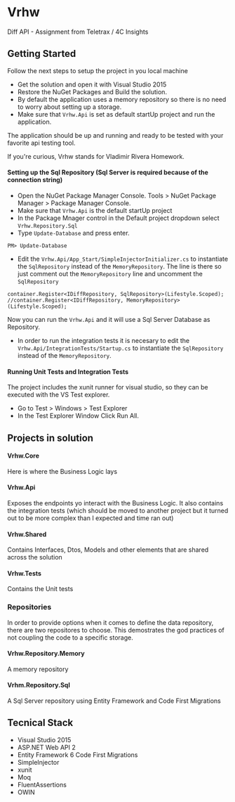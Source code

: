 # Vrhw
Diff API - Assignment from Teletrax / 4C Insights



## Getting Started
Follow the next steps to setup the project in you local machine
* Get the solution and open it with Visual Studio 2015
* Restore the NuGet Packages and Build the solution.
* By default the application uses a memory repository so there is no need to worry about setting up a storage.
* Make sure that ```Vrhw.Api``` is set as default startUp project and run the application.

The application should be up and running and ready to be tested with your favorite api testing tool.

If you're curious, Vrhw stands for Vladimir Rivera Homework.

#### Setting up the Sql Repository (Sql Server is required because of the connection string)
* Open the NuGet Package Manager Console. Tools > NuGet Package Manager > Package Manager Console.
* Make sure that ```Vrhw.Api``` is the default startUp project
* In the Package Mnager control in the Default project dropdown select ```Vrhw.Repository.Sql```
* Type ```Update-Database``` and press enter.
```
PM> Update-Database
```
* Edit the ```Vrhw.Api/App_Start/SimpleInjectorInitializer.cs``` to instantiate the ```SqlRepository``` instead of the 
```MemoryRepository```. The line is there so just comment out the ```MemoryRepository``` line and uncomment 
the ```SqlRepository```
```
container.Register<IDiffRepository, SqlRepository>(Lifestyle.Scoped);
//container.Register<IDiffRepository, MemoryRepository>(Lifestyle.Scoped);
```
Now you can run the ```Vrhw.Api``` and it will use a Sql Server Database as Repository.
* In order to run the integration tests it is necesary to edit the ```Vrhw.Api/IntegrationTests/Startup.cs``` to instantiate the 
```SqlRepository``` instead of the ```MemoryRepository```.

#### Running Unit Tests and Integration Tests
The project includes the xunit runner for visual studio, so they can be executed with the VS Test explorer.
* Go to Test > Windows > Test Explorer
* In the Test Explorer Window Click Run All.

## Projects in solution

#### Vrhw.Core
Here is where the Business Logic lays

#### Vrhw.Api
Exposes the endpoints yo interact with the Business Logic. It also contains the integration tests 
(which should be moved to another project but it turned out to be more complex than I expected and time ran out)

#### Vrhw.Shared
Contains Interfaces, Dtos, Models and other elements that are shared across the solution

#### Vrhw.Tests
Contains the Unit tests

### Repositories
In order to provide options when it comes to define the data repository, there are two repositores to choose.
This demostrates the god practices of not coupling the code to a specific storage.

#### Vrhw.Repository.Memory
A memory repository

#### Vrhm.Repository.Sql
A Sql Server repository using Entity Framework and Code First Migrations

## Tecnical Stack
* Visual Studio 2015
* ASP.NET Web API 2
* Entity Framework 6 Code First Migrations
* SimpleInjector
* xunit
* Moq
* FluentAssertions
* OWIN

